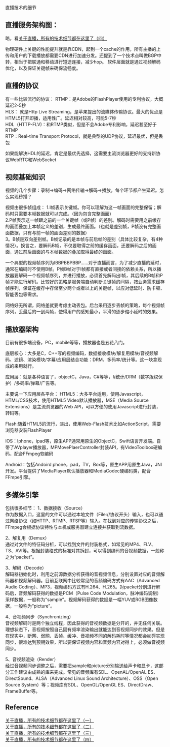 直播技术的细节

## 直播服务架构图： 
略，看[关于直播，所有的技术细节都在这里了（四）](https://zhuanlan.zhihu.com/p/23717383)

物理硬件上关键的性能提升就是靠CDN，起到一个cache的作用，所有主播的上传和用户的下载播放都需要CDN进行加速分发。还提到了一个技术点叫做BGP中转，相当于把联通和移动进行短途连接，减少hop。
软件层面就是通过视频解码优化，以及保证关键帧来确保流畅度。

## 直播的协议
有一些比较流行的协议：
RTMP：是Adobe的FlashPlayer使用的专利协议，大概延迟2-5秒  
HLS： 就是Http Live Streaming，是苹果提出的流媒体传输协议。最大的优点是HTML5打开即播，适用性广。延迟相对较高，可能5-7秒  
HDL（HTTP-FLV)：和RTMP类似，但是不会Adobe专利影响，延迟甚至好于RTMP  
RTP：Real-time Transport Protocol，就是典型的UDP协议，延迟最优，但是丢包  

如果能解决HDL的延迟，肯定是最优先选择，这需要主流浏览器更好的支持新协议WebRTC和WebSocket

## 视频基础知识
视频的几个步骤：录制->编码->网络传输->解码->播放，每个环节都产生延迟。怎么实现秒播？

视频由很多帧组成：
1.I帧表示关键帧。你可以理解为这一帧画面的完整保留；解码时只需要本帧数据就可以完成。（因为包含完整画面）  
2.P帧表示这一帧跟之前的一个关键帧（或P帧）的差别。解码时需要用之前缓存的画面叠加上本帧定义的差别，生成最终画面。（也就是差别帧，P帧没有完整画面数据，只有与前一帧的画面差别的数据）  
3。B帧是双向差别帧。B帧记录的是本帧与前后帧的差别（具体比较复杂，有4种情况）。换言之，要解码B帧，不仅要取得之前的缓存画面，还要解码之后的画面，通过前后画面的与本帧数据的叠加取得最终的画面。  

一个典型的视频帧序列为IBBPBBPBBP……对于直播而言，为了减少直播的延时，通常在编码时不使用B帧。P帧B帧对于I帧都有直接或者间接的依赖关系，所以播放器要解码一个视频帧序列，并进行播放，必须首先解码出I帧，其后续的B帧和P帧才能进行解码。比较好的策略是服务端自动判断关键帧的间隔，按业务需求缓存帧序列，保证在缓存中存储至少两个或者以上的关键帧，以应对低延时、防卡顿、智能丢包等需求。

网络好无所谓，网络差就要考虑主动丢包。后台采用逐步丢帧的策略，每个视频帧序列，丢最后的一到两帧，使得用户的感知最小，平滑的逐步缩小延时的效果。

## 播放器架构
目前有很多端设备，PC，mobile等等，播放器也是五花八门。  

底层核心：大多是C，C++写的视频编码，数据接收模块/解复用模块/音视频解码、滤镜、渲染模块/字幕/应用层结合功能：DRM、多码率/统计等。这一块拿现成的来用就行。

应用层：就是各种语言了，objectC，Java，C#等等，I/统计/DRM（数字版权保护）/多码率/弹幕/广告等。  

主要说一下应用层各平台：
HTML5：大多平台适用，使用Javascript，HTML/CSS技术，使用HTML5 Video默认播放器，MSE（Media Source Extensions）是主流浏览器的Web API，可以方便的使用Javascript进行封装，转码等。

Flash:随着HTML5的流行，淡出，使用Web-Flash技术比如ActionScript，需要浏览器安装FlashPlayer

IOS：Iphone，ipad等，原生APP通常用原生的ObjectC，Swift语言开发端。自带了AVplayer播放器，MPMovePlaerController封装API，有VideoToolbox硬编码，配合FFmpeg软编码

Android：包括Andoird phone，pad，TV，Box等，原生APP用原生Java，JNI开发。平台提供了MediaPlayer默认播放器和MediaCodec硬编码类，配合FFmpe引擎。

## 多媒体引擎
包括很多细节：
1、数据接收（Source）  
作为数据入口，这里的文件可以通过本地文件（File://协议开头）输入，也可以通过网络协议（如HTTP、RTMP、RTSP等）输入。在找到对应的传输协议之后，FFmpeg会根据协议特性与本机或服务器建立连接并获取到流数据。

2、解复用（Demux）  
通过对文件的特征码分析，可以找到文件的封装格式，如常见的MP4、FLV、TS、AVI等。根据封装格式的标准对其拆封，可以得到编码的音视频数据，一般称之为“packet”。

3、解码（Decode）  
解码器初始化时，利用之前源数据分析获得的音视频信息，分别设置对应的音频解码器和视频解码器。目前互联网中比较常见的音频编码方式有AAC（Advanced Audio Coding）、MP3，视频编码方式有H.264、H.265。对packet分别进行解码后，音频解码获得的数据是PCM（Pulse Code Modulation，脉冲编码调制）采样数据，一般称为“sample”。视频解码获得的数据是一幅YUV或RGB图像数据，一般称为“picture”。

4、音视频同步（Synchronizing）  
音视频解码时是两个独立线程，因此获得的音视频数据是分开的，并无任何关联。理想状态下，音视频按照自己固有频率渲染输出就能达到音视频同步的效果。但是在现实中，断网、弱网、丢帧、缓冲、音视频不同的解码耗时等情况都会妨碍实现同步，很难达到预期效果，所以要保证视频内容和音频内容对得上，必须做音视频同步。

5、音视频渲染（Render）  
经过音视频同步调整之后，需要把sample和picture分别输送给声卡和显卡，这部分工作建议由成熟的库来完成。常见的音频库有SDL、OpenAL/OpenAL ES、DirectSound、ALSA（Advanced Linux Sound Architecture）、OSS（Open Source System）等；视频库有SDL、OpenGL/OpenGL ES、DirectDraw、FrameBuffer等。

## Reference
[关于直播，所有的技术细节都在这里了（一）](https://zhuanlan.zhihu.com/p/23090320)  
[关于直播，所有的技术细节都在这里了（二）](https://zhuanlan.zhihu.com/p/23377305)  
[关于直播，所有的技术细节都在这里了（三）](https://zhuanlan.zhihu.com/p/23531863)  
[关于直播，所有的技术细节都在这里了（四）](https://zhuanlan.zhihu.com/p/23717383)  
